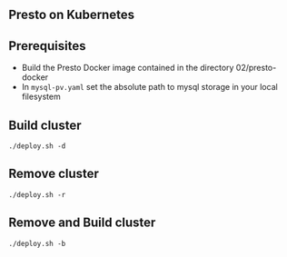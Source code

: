 ## Presto on Kubernetes

## Prerequisites
* Build the Presto Docker image contained in the directory 02/presto-docker
* In `mysql-pv.yaml` set the absolute path to mysql storage in your local filesystem

## Build cluster

```
./deploy.sh -d
```

## Remove cluster

```
./deploy.sh -r
```

## Remove and Build cluster

```
./deploy.sh -b
```
